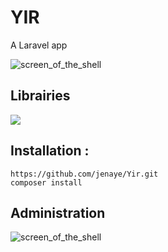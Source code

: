 # YIR #
A Laravel app 

![screen_of_the_shell](http://jenaye.fr/yes_i_remember.png)

## Librairies ##

![](https://img.shields.io/badge/Laravel-5.4-green.svg)

## Installation : ##

```
https://github.com/jenaye/Yir.git
composer install 

```

## Administration ##


![screen_of_the_shell](http://jenaye.fr/yir2.png)
